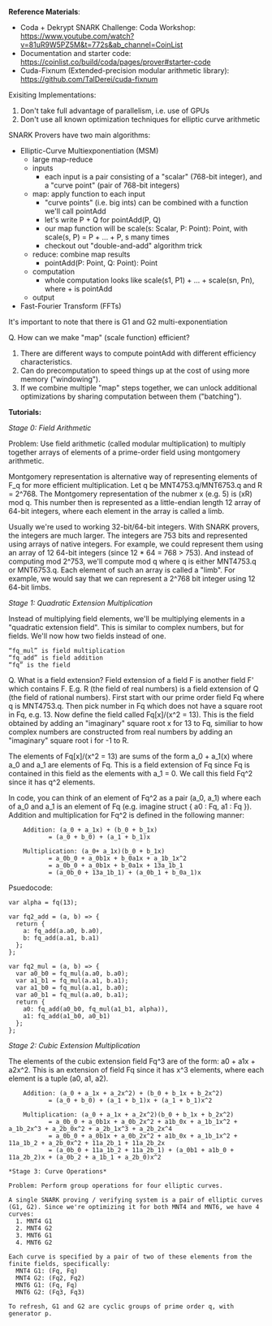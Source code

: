**Reference Materials**:
- Coda + Dekrypt SNARK Challenge: Coda Workshop: https://www.youtube.com/watch?v=81uR9W5PZ5M&t=772s&ab_channel=CoinList
- Documentation and starter code: https://coinlist.co/build/coda/pages/prover#starter-code
- Cuda-Fixnum (Extended-precision modular arithmetic library): https://github.com/TalDerei/cuda-fixnum

Exisiting Implementations:
1. Don't take full advantage of parallelism, i.e. use of GPUs
2. Don't use all known optimization techniques for elliptic curve arithmetic

SNARK Provers have two main algorithms:
- Elliptic-Curve Multiexponentiation (MSM)
    - large map-reduce
    - inputs 
        - each input is a pair consisting of a "scalar" (768-bit integer), and a "curve point" (pair of 768-bit integers)
    - map: apply function to each input
        - "curve points" (i.e. big ints) can be combined with a function we'll call pointAdd
        - let's write P + Q for pointAdd(P, Q)
        - our map function will be scale(s: Scalar, P: Point): Point, with scale(s, P) = P + ... + P, s many times
        - checkout out "double-and-add" algorithm trick
    - reduce: combine map results
        - pointAdd(P: Point, Q: Point): Point 
    - computation
        - whole computation looks like scale(s1, P1) + ... + scale(sn, Pn), where + is pointAdd
    - output
- Fast-Fourier Transform (FFTs)

It's important to note that there is G1 and G2 multi-exponentiation

Q. How can we make "map" (scale function) efficient?

1. There are different ways to compute pointAdd with different efficiency characteristics.
2. Can do precomputation to speed things up at the cost of using more memory ("windowing").
3. If we combine multiple "map" steps together, we can unlock additional optimizations by sharing computation between them ("batching").

**Tutorials:**

*Stage 0: Field Arithmetic*

Problem: Use field arithmetic (called modular multiplication) to multiply together arrays of elements of a prime-order field using montgomery arithmetic.

Montgomery representation is alternative way of representing elements of F_q for more efficient multiplication. Let q be MNT4753.q/MNT6753.q and R = 2^768. The Montgomery representation of the nubmer x (e.g. 5) is (xR) mod q. This number then is represented as a little-endian length 12 array of 64-bit integers, where each element in the array is called a limb. 

Usually we're used to working 32-bit/64-bit integers. With SNARK provers, the integers are much larger. The integers are 753 bits and represented using arrays of native integers. For example, we could represent them using an array of 12 64-bit integers (since 12 * 64 = 768 > 753). And instead of computing mod 2^753, we'll compute mod q where q is either MNT4753.q or MNT6753.q. Each element of such an array is called a "limb". For example, we would say that we can represent a 2^768 bit integer using 12 64-bit limbs.

*Stage 1: Quadratic Extension Multiplication*

Instead of multiplying field elements, we'll be multiplying elements in a "quadratic extension field". This is similar to complex numbers, but for fields. We'll now how two fields instead of one. 

    “fq_mul” is field multiplication
    “fq_add” is field addition
    “fq” is the field

Q. What is a field extension?
Field extension of a field F is another field F' which contains F. E.g. R (the field of real numbers) is a field extension of Q (the field of rational numbers). First start with our prime order field Fq where q is MNT4753.q. Then pick number in Fq which does not have a square root in Fq, e.g. 13. Now define the field called Fq[x]/(x^2 = 13). This is the field obtained by adding an "imaginary" square root x for 13 to Fq, similiar to how complex numbers are constructed from real numbers by adding an "imaginary" square root i for -1 to R. 

The elements of Fq[x]/(x^2 = 13) are sums of the form a_0 + a_1(x) where a_0 and a_1 are elements of Fq. This is a field extension of Fq since Fq is contained in this field as the elements with a_1 = 0. We call this field Fq^2 since it has q^2 elements. 

In code, you can think of an element of Fq^2 as a pair (a_0, a_1) where each of a_0 and a_1 is an element of Fq (e.g. imagine struct { a0 : Fq, a1 : Fq }). Addition and multiplication for Fq^2 is defined in the following manner:
```
    Addition: (a_0 + a_1x) + (b_0 + b_1x)
           = (a_0 + b_0) + (a_1 + b_1)x
    
    Multiplication: (a_0+ a_1x)(b_0 + b_1x) 
           = a_0b_0 + a_0b1x + b_0a1x + a_1b_1x^2 
​           = a_0b_0 + a_0b1x + b_0a1x + 13a_1b_1
           = (a_0b_0 + 13a_1b_1) + (a_0b_1 + b_0a_1)x
 ```

Psuedocode:
```
var alpha = fq(13);

var fq2_add = (a, b) => {
  return {
    a: fq_add(a.a0, b.a0),
    b: fq_add(a.a1, b.a1)
  };
};

var fq2_mul = (a, b) => {
  var a0_b0 = fq_mul(a.a0, b.a0);
  var a1_b1 = fq_mul(a.a1, b.a1);
  var a1_b0 = fq_mul(a.a1, b.a0);
  var a0_b1 = fq_mul(a.a0, b.a1);
  return {
    a0: fq_add(a0_b0, fq_mul(a1_b1, alpha)),
    a1: fq_add(a1_b0, a0_b1)
  };
};
```
*Stage 2: Cubic Extension Multiplication*

The elements of the cubic extension field Fq^3 are of the form: a0 + a1x + a2x^2. This is an extension of field Fq since it has x^3 elements, where each element is a tuple (a0, a1, a2). 

```
    Addition: (a_0 + a_1x + a_2x^2) + (b_0 + b_1x + b_2x^2)
           = (a_0 + b_0) + (a_1 + b_1)x + (a_1 + b_1)x^2
    
    Multiplication: (a_0 + a_1x + a_2x^2)(b_0 + b_1x + b_2x^2) 
           = a_0b_0 + a_0b1x + a_0b_2x^2 + a1b_0x + a_1b_1x^2 + a_1b_2x^3 + a_2b_0x^2 + a_2b_1x^3 + a_2b_2x^4
           = a_0b_0 + a_0b1x + a_0b_2x^2 + a1b_0x + a_1b_1x^2 + 11a_1b_2 + a_2b_0x^2 + 11a_2b_1 + 11a_2b_2x
           = (a_0b_0 + 11a_1b_2 + 11a_2b_1) + (a_0b1 + a1b_0 + 11a_2b_2)x + (a_0b_2 + a_1b_1 + a_2b_0)x^2

*Stage 3: Curve Operations*

Problem: Perform group operations for four elliptic curves.

A single SNARK proving / verifying system is a pair of elliptic curves (G1, G2). Since we're optimizing it for both MNT4 and MNT6, we have 4 curves:
  1. MNT4 G1
  2. MNT4 G2
  3. MNT6 G1
  4. MNT6 G2

Each curve is specified by a pair of two of these elements from the finite fields, specifically:
  MNT4 G1: (Fq, Fq)
  MNT4 G2: (Fq2, Fq2)
  MNT6 G1: (Fq, Fq)
  MNT6 G2: (Fq3, Fq3)

To refresh, G1 and G2 are cyclic groups of prime order q, with generator p. 